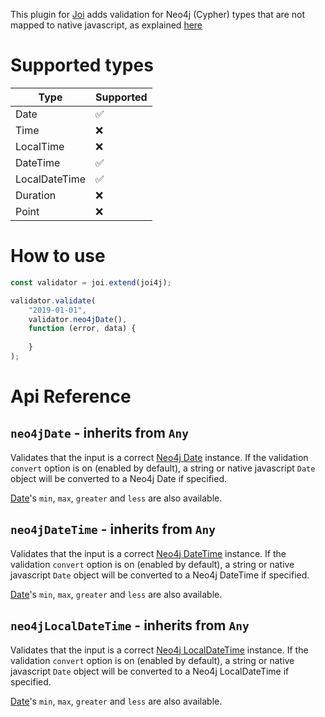 This plugin for [Joi](https://github.com/hapijs/joi/) adds validation for Neo4j (Cypher) types that are not mapped to native javascript, as explained [here](https://neo4j.com/docs/driver-manual/current/cypher-values)

# Supported types

| Type | Supported |
| -----| ----------|
| Date | :white_check_mark: |
| Time | :x: |
| LocalTime | :x: |
| DateTime | :white_check_mark: |
| LocalDateTime | :white_check_mark: |
| Duration | :x: |
| Point | :x: |

# How to use

````javascript
const validator = joi.extend(joi4j);

validator.validate(
    "2019-01-01",
    validator.neo4jDate(),
    function (error, data) {
        
    }
);
````

# Api Reference
## `neo4jDate` - inherits from `Any`
Validates that the input is a correct [Neo4j Date](https://github.com/neo4j/neo4j-javascript-driver/blob/1.7/src/v1/temporal-types.js#L192) instance. If the validation `convert` option is on (enabled by default), a string or native javascript `Date` object will be converted to a Neo4j Date if specified.

[Date](https://github.com/hapijs/joi/blob/master/API.md#datemindate)'s `min`, `max`, `greater` and `less` are also available.

## `neo4jDateTime` - inherits from `Any`
Validates that the input is a correct [Neo4j DateTime](https://github.com/neo4j/neo4j-javascript-driver/blob/1.7/src/v1/temporal-types.js#L305) instance. If the validation `convert` option is on (enabled by default), a string or native javascript `Date` object will be converted to a Neo4j DateTime if specified.

[Date](https://github.com/hapijs/joi/blob/master/API.md#datemindate)'s `min`, `max`, `greater` and `less` are also available.

## `neo4jLocalDateTime` - inherits from `Any`
Validates that the input is a correct [Neo4j LocalDateTime](https://github.com/neo4j/neo4j-javascript-driver/blob/1.7/src/v1/temporal-types.js#L242) instance. If the validation `convert` option is on (enabled by default), a string or native javascript `Date` object will be converted to a Neo4j LocalDateTime if specified.

[Date](https://github.com/hapijs/joi/blob/master/API.md#datemindate)'s `min`, `max`, `greater` and `less` are also available.